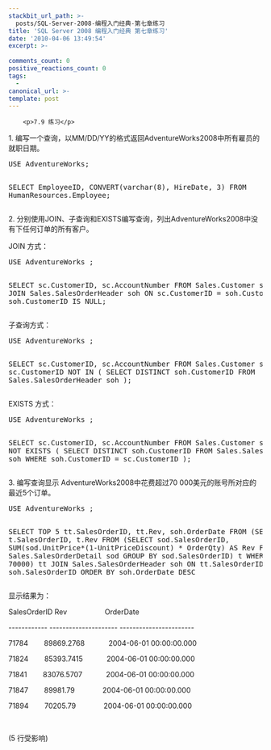 ```yaml
---
stackbit_url_path: >-
  posts/SQL-Server-2008-编程入门经典-第七章练习
title: 'SQL Server 2008 编程入门经典 第七章练习'
date: '2010-04-06 13:49:54'
excerpt: >-
  
comments_count: 0
positive_reactions_count: 0
tags: 
  - 
canonical_url: >-
template: post
---
```


        <p>7.9 练习</p>
<p>1. 编写一个查询，以MM/DD/YY的格式返回AdventureWorks2008中所有雇员的就职日期。</p>
<pre class="brush: sql">USE AdventureWorks;

SELECT EmployeeID, CONVERT(varchar(8), HireDate, 3)
FROM HumanResources.Employee;
</pre>
<p>2. 分别使用JOIN、子查询和EXISTS编写查询，列出AdventureWorks2008中没有下任何订单的所有客户。</p>
<p>JOIN 方式：</p>
<pre class="brush: sql">USE AdventureWorks ;

SELECT sc.CustomerID, sc.AccountNumber 
FROM 
	Sales.Customer sc
LEFT JOIN 
	Sales.SalesOrderHeader soh
	ON
		sc.CustomerID = soh.CustomerID 
WHERE
	soh.CustomerID IS NULL;
</pre>
<p>子查询方式：</p>
<pre class="brush: sql">USE AdventureWorks ;

SELECT sc.CustomerID, sc.AccountNumber 
FROM 
	Sales.Customer sc
WHERE sc.CustomerID NOT IN (
	SELECT DISTINCT soh.CustomerID
	FROM Sales.SalesOrderHeader soh
);
</pre>
<p>EXISTS 方式：</p>
<pre class="brush: sql">USE AdventureWorks ;

SELECT sc.CustomerID, sc.AccountNumber 
FROM 
	Sales.Customer sc
WHERE NOT EXISTS (
	SELECT DISTINCT soh.CustomerID
	FROM Sales.SalesOrderHeader soh
	WHERE soh.CustomerID = sc.CustomerID 
);
</pre>
<p>3. 编写查询显示 AdventureWorks2008中花费超过70 000美元的账号所对应的最近5个订单。</p>
<pre class="brush: sql">USE AdventureWorks ;

SELECT TOP 5 tt.SalesOrderID, tt.Rev, soh.OrderDate FROM
(SELECT t.SalesOrderID, t.Rev
FROM 
(SELECT sod.SalesOrderID, SUM(sod.UnitPrice*(1-UnitPriceDiscount) * OrderQty) AS Rev
FROM Sales.SalesOrderDetail sod
GROUP BY
	sod.SalesOrderID) t
WHERE 
	t.Rev &gt; 70000) tt
JOIN Sales.SalesOrderHeader soh
	ON tt.SalesOrderID = soh.SalesOrderID 
ORDER BY soh.OrderDate DESC
</pre>
<p>显示结果为：</p>
<p>
</p><p>SalesOrderID Rev &nbsp; &nbsp; &nbsp; &nbsp; &nbsp; &nbsp; &nbsp; &nbsp; &nbsp; OrderDate</p>
<p>------------ --------------------- -----------------------</p>
<p>71784 &nbsp; &nbsp; &nbsp; &nbsp;89869.2768 &nbsp; &nbsp; &nbsp; &nbsp; &nbsp; &nbsp;2004-06-01 00:00:00.000</p>
<p>71824 &nbsp; &nbsp; &nbsp; &nbsp;85393.7415 &nbsp; &nbsp; &nbsp; &nbsp; &nbsp; &nbsp;2004-06-01 00:00:00.000</p>
<p>71841 &nbsp; &nbsp; &nbsp; &nbsp;83076.5707 &nbsp; &nbsp; &nbsp; &nbsp; &nbsp; &nbsp;2004-06-01 00:00:00.000</p>
<p>71847 &nbsp; &nbsp; &nbsp; &nbsp;89981.79 &nbsp; &nbsp; &nbsp; &nbsp; &nbsp; &nbsp; &nbsp;2004-06-01 00:00:00.000</p>
<p>71894 &nbsp; &nbsp; &nbsp; &nbsp;70205.79 &nbsp; &nbsp; &nbsp; &nbsp; &nbsp; &nbsp; &nbsp;2004-06-01 00:00:00.000</p>
<p>&nbsp;</p>
<p>(5 行受影响)</p>
<p></p>
      